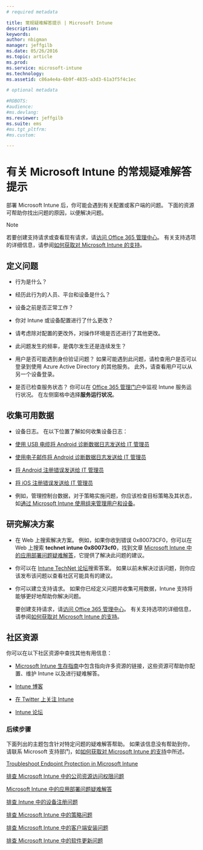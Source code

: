```yaml
---
# required metadata

title: 常规疑难解答提示 | Microsoft Intune
description:
keywords:
author: nbigman
manager: jeffgilb
ms.date: 05/26/2016
ms.topic: article
ms.prod:
ms.service: microsoft-intune
ms.technology:
ms.assetid: c86a4e4a-6b9f-4835-a3d3-61a3f5f4c1ec

# optional metadata

#ROBOTS:
#audience:
#ms.devlang:
ms.reviewer: jeffgilb
ms.suite: ems
#ms.tgt_pltfrm:
#ms.custom:

---
```


# 有关 Microsoft Intune 的常规疑难解答提示
部署 Microsoft Intune 后，你可能会遇到有关配置或客户端的问题。 下面的资源可帮助你找出问题的原因，以便解决问题。

> [!NOTE]
> 若要创建支持请求或查看现有请求，请[访问 Office 365 管理中心](https://portal.office.com/admin/default.aspx)。 有关支持选项的详细信息，请参阅[如何获取对 Microsoft Intune 的支持](how-to-get-support-for-microsoft-intune.md)。
## 定义问题

-   行为是什么？

-   经历此行为的人员、平台和设备是什么？

-   设备之前是否正常工作？

-   你对 Intune 或设备配置进行了什么更改？

-   请考虑除对配置的更改外，对操作环境是否还进行了其他更改。

-   此问题发生的频率，是偶尔发生还是连续发生？

-   用户是否可能遇到身份验证问题？ 如果可能遇到此问题，请检查用户是否可以登录到使用 Azure Active Directory 的其他服务。 此外，请查看用户可以从另一个设备登录。

-   是否已检查服务状态？ 你可以在 [Office 365 管理门户](https://portal.office.com/Admin/Default.aspx)中监视 Intune 服务运行状况。 在左侧窗格中选择**服务运行状况**。 

## 收集可用数据

-   设备日志。 在以下位置了解如何收集设备日志：
  - [使用 USB 电缆将 Android 诊断数据日志发送给 IT 管理员](/intune/enduser/send-diagnostic-data-logs-to-your-it-administrator-using-a-usb-cable-android)
  - [使用电子邮件将 Android 诊断数据日志发送给 IT 管理员](/intune/enduser/send-diagnostic-data-logs-to-your-it-administrator-using-email-android)
  - [将 Android 注册错误发送给 IT 管理员](/intune/enduser/send-enrollment-errors-to-your-it-administrator-android)
  - [将 iOS 注册错误发送给 IT 管理员](/intune/enduser/send-errors-to-your-it-admin-ios.md)

-   例如，管理控制台数据，对于策略实施问题，你应该检查目标策略及其状态，如[通过 Microsoft Intune 使用组来管理用户和设备](/indune/deploy-use/use-groups-to-manage-users-and-devices-with-microsoft-intune)。

## 研究解决方案

-   在 Web 上搜索解决方案。 例如，如果你收到错误 0x80073CF0，你可以在 Web 上搜索 **technet intune 0x80073cf0**，找到文章 [Microsoft Intune 中的应用部署问题疑难解答](troubleshoot-app-deployment-problems-in-microsoft-intune.md)，它提供了解决此问题的建议。

-   你可以在 [Intune TechNet 论坛](https://social.technet.microsoft.com/Forums/en-US/home?forum=microsoftintuneprod)搜索答案。  如果以前未解决过该问题，则你应该发布该问题以查看社区可能具有的建议。

-   你可以建立支持请求。 如果你已经定义问题并收集可用数据，Intune 支持将能够更好地帮助你解决问题。

    要创建支持请求，请[访问 Office 365 管理中心](https://portal.office.com/admin/default.aspx)。 有关支持选项的详细信息，请参阅[如何获取对 Microsoft Intune 的支持](how-to-get-support-for-microsoft-intune.md)。

## 社区资源
你可以在以下社区资源中查找其他有用信息：

-   [Microsoft Intune 生存指南](http://social.technet.microsoft.com/wiki/contents/articles/23431.microsoft-intune-survival-guide.aspx)中包含指向许多资源的链接，这些资源可帮助你配置、维护 Intune 以及进行疑难解答。

-   [Intune 博客](http://blogs.technet.com/b/windowsintune/)

-   [在 Twitter 上关注 Intune](https://twitter.com/MSIntune)

-   [Intune 论坛](https://social.technet.microsoft.com/Forums/home?category=microsoftintune&filter=alltypes&sort=lastpostdesc)

### 后续步骤
下面列出的主题包含针对特定问题的疑难解答帮助。 如果该信息没有帮助到你，请联系 Microsoft 支持部门，如[如何获取对 Microsoft Intune 的支持](how-to-get-support-for-microsoft-intune.md)中所述。

[Troubleshoot Endpoint Protection in Microsoft Intune](troubleshoot-endpoint-protection-in-microsoft-intune.md)

[排查 Microsoft Intune 中的公司资源访问权限问题](troubleshoot-company-resource-access-problems-with-microsoft-intune.md)

[Microsoft Intune 中的应用部署问题疑难解答](troubleshoot-app-deployment-problems-in-microsoft-intune.md)

[排查 Intune 中的设备注册问题](troubleshoot-device-enrollment-in-intune.md)

[排查 Microsoft Intune 中的策略问题](troubleshoot-policies-in-microsoft-intune.md)

[排查 Microsoft Intune 中的客户端安装问题](troubleshoot-client-setup-in-microsoft-intune.md)

[排查 Microsoft Intune 中的软件更新问题](troubleshoot-software-updates-in-microsoft-intune.md)


<!--HONumber=May16_HO4-->


